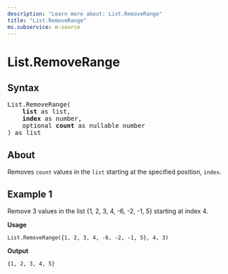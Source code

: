 ```yaml
---
description: "Learn more about: List.RemoveRange"
title: "List.RemoveRange"
ms.subservice: m-source
---
```

# List.RemoveRange

## Syntax

<pre>
List.RemoveRange(
    <b>list</b> as list,
    <b>index</b> as number,
    optional <b>count</b> as nullable number
) as list
</pre>
  
## About

Removes `count` values in the `list` starting at the specified position, `index`.

## Example 1

Remove 3 values in the list {1, 2, 3, 4, -6, -2, -1, 5} starting at index 4.

**Usage**

```powerquery-m
List.RemoveRange({1, 2, 3, 4, -6, -2, -1, 5}, 4, 3)
```

**Output**

`{1, 2, 3, 4, 5}`
